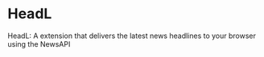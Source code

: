 # HeadL
HeadL: A extension that delivers the latest news headlines to your browser using the NewsAPI
